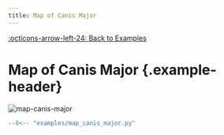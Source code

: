 ```yaml
---
title: Map of Canis Major
---
```

[:octicons-arrow-left-24: Back to Examples](/examples)

# Map of Canis Major {.example-header}

![map-canis-major](/images/examples/map_canis_major.png)

```python
--8<-- "examples/map_canis_major.py"
```


